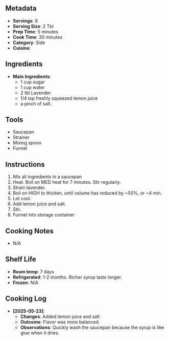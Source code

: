 ## Metadata
- **Servings**: 8
- **Serving Size**: 2 Tbl
- **Prep Time**: 5 minutes
- **Cook Time**: 30 minutes
- **Category**: Side
- **Cuisine**: 

## Ingredients
- **Main Ingredients**:
  - 1 cup sugar
  - 1 cup water
  - 2 tbl Lavender
  - 1/4 tsp freshly squeezed lemon juice
  - a pinch of salt.
## Tools
- Saucepan
- Strainer
- Mixing spoon
- Funnel
## Instructions
1. Mix all ingredients in a saucepan
2. Heat. Boil on MED heat for 7 minutes. Stir regularly.
3. Strain lavender.
4. Boil on HIGH to thicken, until volume has reduced by ~50%, or ~4 min. 
5. Let cool.
6. Add lemon juice and salt.
7. Stir.
8. Funnel into storage container
## Cooking Notes
- N/A
## Shelf Life
- **Room temp**: 7 days
- **Refrigerated**: 1-2 months. Richer syrup lasts longer.
- **Frozen**: N/A
## Cooking Log
- **[2025-05-23]**:
  - **Changes**: Added lemon juice and salt
  - **Outcome**: Flavor was more balanced.
  - **Observations**: Quickly wash the saucepan because the syrup is like glue when it dries.
